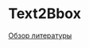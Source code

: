 # Text2Bbox

[Обзор литературы](https://puzzling-sunday-0cc.notion.site/71a7b645c6484a56a41c5b9a21291c64)
